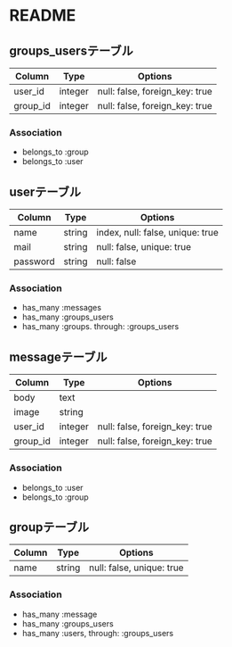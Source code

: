 # README

## groups_usersテーブル

|Column|Type|Options|
|------|----|-------|
|user_id|integer|null: false, foreign_key: true|
|group_id|integer|null: false, foreign_key: true|

### Association
- belongs_to :group
- belongs_to :user

## userテーブル

|Column|Type|Options|
|------|----|-------|
|name|string|index, null: false, unique: true|
|mail|string|null: false, unique: true|
|password|string|null: false|

### Association
- has_many :messages
- has_many :groups_users
- has_many :groups. through: :groups_users

## messageテーブル

|Column|Type|Options|
|------|----|-------|
|body|text||
|image|string||
|user_id|integer|null: false, foreign_key: true|
|group_id|integer|null: false, foreign_key: true|

### Association
- belongs_to :user
- belongs_to :group

## groupテーブル

|Column|Type|Options|
|------|----|-------|
|name|string|null: false, unique: true|

### Association
- has_many :message
- has_many :groups_users
- has_many :users, through: :groups_users